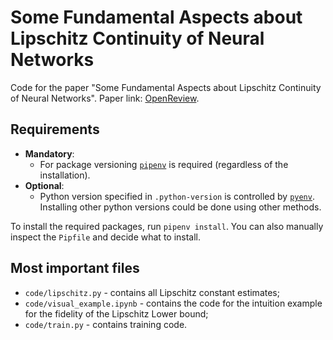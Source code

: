 # Some Fundamental Aspects about Lipschitz Continuity of Neural Networks
Code for the paper "Some Fundamental Aspects about Lipschitz Continuity of Neural Networks". Paper link: [OpenReview](https://openreview.net/forum?id=5jWsW08zUh). 

## Requirements
- **Mandatory**: 
	- For package versioning [`pipenv`](https://pypi.org/project/pipenv/) is required (regardless of the installation).
- **Optional**: 
	- Python version specified in `.python-version` is controlled by [`pyenv`](https://github.com/pyenv/pyenv). Installing other python versions could be done using other methods.

To install the required packages, run `pipenv install`. You can also manually inspect the `Pipfile` and decide what to install.

## Most important files
- `code/lipschitz.py` - contains all Lipschitz constant estimates;
- `code/visual_example.ipynb` - contains the code for the intuition example for the fidelity of the Lipschitz Lower bound;
- `code/train.py` - contains training code.
